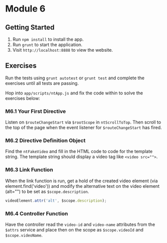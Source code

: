 # Module 6

## Getting Started
1. Run `npm install` to install the app.
2. Run `grunt` to start the application.
3. Visit `http://localhost:8888` to view the website.

## Exercises
Run the tests using `grunt autotest` or `grunt test` and complete the exercises until all tests are passing.

Hop into `app/scripts/ntApp.js` and fix the code within to solve the exercises below:

### M6.1 Your First Directive
Listen on `$routeChangeStart` via `$rootScope` in `ntScrollToTop`. Then scroll to
the top of the page when the event listener for `$routeChangeStart` has fired.

### M6.2 Directive Definition Object
Find the `ntFakeVideo` and fill in the HTML code to code for the template string.
The template string should display a video tag like `<video src="">`.

### M6.3 Link Function
When the link function is run, get a hold of the created video element (via element.find('video')) and modify the alternative text on the video element (alt="") to be set as `$scope.description`.

```js
videoElement.attr('alt', $scope.description);
```

### M6.4 Controller Function
Have the controller read the `video-id` and `video-name` attributes from the `$attrs` service
and place then on the scope as `$scope.videoId` and `$scope.videoName`.
